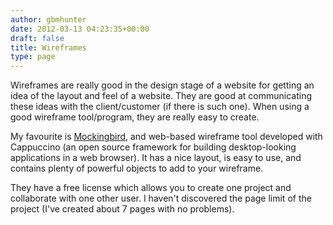 ```yaml
---
author: gbmhunter
date: 2012-03-13 04:23:35+00:00
draft: false
title: Wireframes
type: page
---
```


Wireframes are really good in the design stage of a website for getting an idea of the layout and feel of a website. They are good at communicating these ideas with the client/customer (if there is such one). When using a good wireframe tool/program, they are really easy to create.

My favourite is [Mockingbird](https://gomockingbird.com/), and web-based wireframe tool developed with Cappuccino (an open source framework for building desktop-looking applications in a web browser). It has a nice layout, is easy to use, and contains plenty of powerful objects to add to your wireframe.

They have a free license which allows you to create one project and collaborate with one other user. I haven't discovered the page limit of the project (I've created about 7 pages with no problems).
